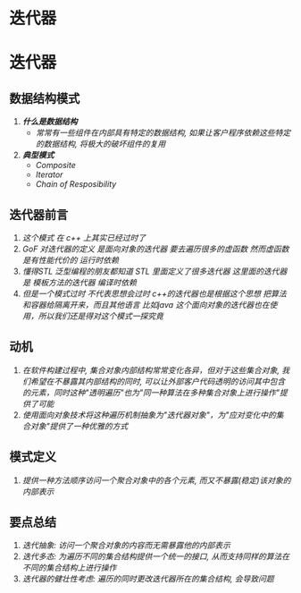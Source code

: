 # 迭代器


# 迭代器

## 数据结构模式

1. ***什么是数据结构***
   - *常常有一些组件在内部具有特定的数据结构, 如果让客户程序依赖这些特定的数据结构, 将极大的破坏组件的复用*
2. ***典型模式***
   - *Composite*
   - *Iterator*
   - *Chain of Resposibility*

## 迭代器前言

1. *这个模式 在 c++ 上其实已经过时了*
2. *GoF 对迭代器的定义 是面向对象的迭代器 要去遍历很多的虚函数 然而虚函数是有性能代价的 运行时依赖*
3. *懂得STL 泛型编程的朋友都知道 STL 里面定义了很多迭代器 这里面的迭代器是 模板方法的迭代器 编译时依赖*
4. *但是一个模式过时 不代表思想会过时 c++的迭代器也是根据这个思想 把算法和容器给隔离开来，而且其他语言 比如java 这个面向对象的迭代器也在使用，所以我们还是得对这个模式一探究竟*

## 动机

1. *在软件构建过程中, 集合对象内部结构常常变化各异，但对于这些集合对象, 我们希望在不暴露其内部结构的同时, 可以让外部客户代码透明的访问其中包含的元素，同时这种"透明遍历"也为"同一种算法在多种集合对象上进行操作"提供了可能*
2. *使用面向对象技术将这种遍历机制抽象为"迭代器对象"，为"应对变化中的集合对象"提供了一种优雅的方式*

## 模式定义

1. *提供一种方法顺序访问一个聚合对象中的各个元素, 而又不暴露(稳定)该对象的内部表示*

## 要点总结

1. *迭代抽象: 访问一个聚合对象的内容而无需暴露他的内部表示*
2. *迭代多态: 为遍历不同的集合结构提供一个统一的接口, 从而支持同样的算法在不同的集合结构上进行操作*
3. *迭代器的健壮性考虑: 遍历的同时更改迭代器所在的集合结构, 会导致问题*

